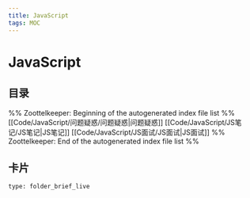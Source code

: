 ```yaml
---
title: JavaScript
tags: MOC
---
```

# JavaScript

## 目录



%% Zoottelkeeper: Beginning of the autogenerated index file list  %%
 [[Code/JavaScript/问题疑惑/问题疑惑|问题疑惑]]
 [[Code/JavaScript/JS笔记/JS笔记|JS笔记]]
 [[Code/JavaScript/JS面试/JS面试|JS面试]]
%% Zoottelkeeper: End of the autogenerated index file list  %%












## 卡片

```ccard
type: folder_brief_live
```



















